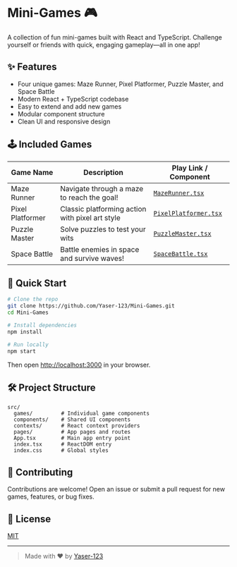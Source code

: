 # Mini-Games 🎮

A collection of fun mini-games built with React and TypeScript. Challenge yourself or friends with quick, engaging gameplay—all in one app!

## ✨ Features

- Four unique games: Maze Runner, Pixel Platformer, Puzzle Master, and Space Battle
- Modern React + TypeScript codebase
- Easy to extend and add new games
- Modular component structure
- Clean UI and responsive design

## 🕹️ Included Games

| Game Name        | Description                                         | Play Link / Component |
|------------------|-----------------------------------------------------|----------------------|
| Maze Runner      | Navigate through a maze to reach the goal!          | [`MazeRunner.tsx`](src/games/MazeRunner.tsx) |
| Pixel Platformer | Classic platforming action with pixel art style     | [`PixelPlatformer.tsx`](src/games/PixelPlatformer.tsx) |
| Puzzle Master    | Solve puzzles to test your wits                     | [`PuzzleMaster.tsx`](src/games/PuzzleMaster.tsx) |
| Space Battle     | Battle enemies in space and survive waves!          | [`SpaceBattle.tsx`](src/games/SpaceBattle.tsx) |

<!-- Add GIFs/Screenshots below when available -->
<!--
## 📷 Screenshots

![Maze Runner Gameplay](path/to/maze-runner.gif)
![Space Battle Action](path/to/space-battle.gif)
-->

## 🚀 Quick Start

```bash
# Clone the repo
git clone https://github.com/Yaser-123/Mini-Games.git
cd Mini-Games

# Install dependencies
npm install

# Run locally
npm start
```

Then open [http://localhost:3000](http://localhost:3000) in your browser.

## 🛠️ Project Structure

```
src/
  games/         # Individual game components
  components/    # Shared UI components
  contexts/      # React context providers
  pages/         # App pages and routes
  App.tsx        # Main app entry point
  index.tsx      # ReactDOM entry
  index.css      # Global styles
```

## 🤝 Contributing

Contributions are welcome! Open an issue or submit a pull request for new games, features, or bug fixes.

## 📄 License

[MIT](LICENSE)

---

> Made with ❤️ by [Yaser-123](https://github.com/Yaser-123)
